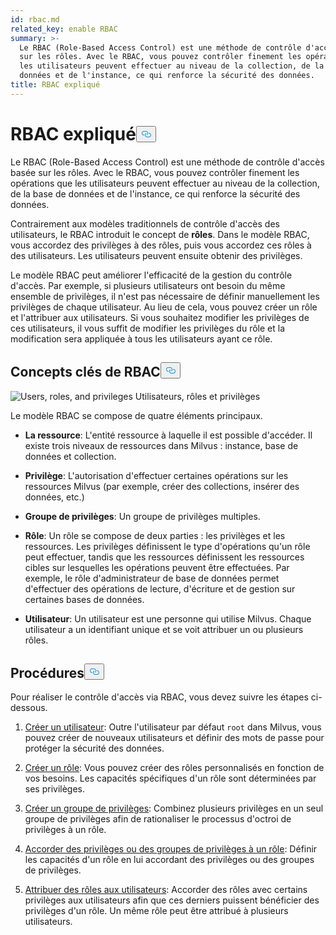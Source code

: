 ```yaml
---
id: rbac.md
related_key: enable RBAC
summary: >-
  Le RBAC (Role-Based Access Control) est une méthode de contrôle d'accès basée
  sur les rôles. Avec le RBAC, vous pouvez contrôler finement les opérations que
  les utilisateurs peuvent effectuer au niveau de la collection, de la base de
  données et de l'instance, ce qui renforce la sécurité des données. 
title: RBAC expliqué
---
```

<h1 id="RBAC-Explained​" class="common-anchor-header">RBAC expliqué<button data-href="#RBAC-Explained​" class="anchor-icon" translate="no">
      <svg translate="no"
        aria-hidden="true"
        focusable="false"
        height="20"
        version="1.1"
        viewBox="0 0 16 16"
        width="16"
      >
        <path
          fill="#0092E4"
          fill-rule="evenodd"
          d="M4 9h1v1H4c-1.5 0-3-1.69-3-3.5S2.55 3 4 3h4c1.45 0 3 1.69 3 3.5 0 1.41-.91 2.72-2 3.25V8.59c.58-.45 1-1.27 1-2.09C10 5.22 8.98 4 8 4H4c-.98 0-2 1.22-2 2.5S3 9 4 9zm9-3h-1v1h1c1 0 2 1.22 2 2.5S13.98 12 13 12H9c-.98 0-2-1.22-2-2.5 0-.83.42-1.64 1-2.09V6.25c-1.09.53-2 1.84-2 3.25C6 11.31 7.55 13 9 13h4c1.45 0 3-1.69 3-3.5S14.5 6 13 6z"
        ></path>
      </svg>
    </button></h1><p>Le RBAC (Role-Based Access Control) est une méthode de contrôle d'accès basée sur les rôles. Avec le RBAC, vous pouvez contrôler finement les opérations que les utilisateurs peuvent effectuer au niveau de la collection, de la base de données et de l'instance, ce qui renforce la sécurité des données. </p>
<p>Contrairement aux modèles traditionnels de contrôle d'accès des utilisateurs, le RBAC introduit le concept de <strong>rôles</strong>. Dans le modèle RBAC, vous accordez des privilèges à des rôles, puis vous accordez ces rôles à des utilisateurs. Les utilisateurs peuvent ensuite obtenir des privilèges. </p>
<p>Le modèle RBAC peut améliorer l'efficacité de la gestion du contrôle d'accès. Par exemple, si plusieurs utilisateurs ont besoin du même ensemble de privilèges, il n'est pas nécessaire de définir manuellement les privilèges de chaque utilisateur. Au lieu de cela, vous pouvez créer un rôle et l'attribuer aux utilisateurs. Si vous souhaitez modifier les privilèges de ces utilisateurs, il vous suffit de modifier les privilèges du rôle et la modification sera appliquée à tous les utilisateurs ayant ce rôle.</p>
<h2 id="RBAC-key-concepts​" class="common-anchor-header">Concepts clés de RBAC<button data-href="#RBAC-key-concepts​" class="anchor-icon" translate="no">
      <svg translate="no"
        aria-hidden="true"
        focusable="false"
        height="20"
        version="1.1"
        viewBox="0 0 16 16"
        width="16"
      >
        <path
          fill="#0092E4"
          fill-rule="evenodd"
          d="M4 9h1v1H4c-1.5 0-3-1.69-3-3.5S2.55 3 4 3h4c1.45 0 3 1.69 3 3.5 0 1.41-.91 2.72-2 3.25V8.59c.58-.45 1-1.27 1-2.09C10 5.22 8.98 4 8 4H4c-.98 0-2 1.22-2 2.5S3 9 4 9zm9-3h-1v1h1c1 0 2 1.22 2 2.5S13.98 12 13 12H9c-.98 0-2-1.22-2-2.5 0-.83.42-1.64 1-2.09V6.25c-1.09.53-2 1.84-2 3.25C6 11.31 7.55 13 9 13h4c1.45 0 3-1.69 3-3.5S14.5 6 13 6z"
        ></path>
      </svg>
    </button></h2><p>
  
   <span class="img-wrapper"> <img translate="no" src="/docs/v2.5.x/assets/users_roles_privileges.png" alt="Users, roles, and privileges" class="doc-image" id="users,-roles,-and-privileges" />
   </span> <span class="img-wrapper"> <span>Utilisateurs, rôles et privilèges</span> </span></p>
<p>Le modèle RBAC se compose de quatre éléments principaux.</p>
<ul>
<li><p><strong>La ressource</strong>: L'entité ressource à laquelle il est possible d'accéder. Il existe trois niveaux de ressources dans Milvus : instance, base de données et collection.</p></li>
<li><p><strong>Privilège</strong>: L'autorisation d'effectuer certaines opérations sur les ressources Milvus (par exemple, créer des collections, insérer des données, etc.) </p></li>
<li><p><strong>Groupe de privilèges</strong>: Un groupe de privilèges multiples.</p></li>
<li><p><strong>Rôle</strong>: Un rôle se compose de deux parties : les privilèges et les ressources. Les privilèges définissent le type d'opérations qu'un rôle peut effectuer, tandis que les ressources définissent les ressources cibles sur lesquelles les opérations peuvent être effectuées. Par exemple, le rôle d'administrateur de base de données permet d'effectuer des opérations de lecture, d'écriture et de gestion sur certaines bases de données.</p></li>
<li><p><strong>Utilisateur</strong>: Un utilisateur est une personne qui utilise Milvus. Chaque utilisateur a un identifiant unique et se voit attribuer un ou plusieurs rôles. </p></li>
</ul>
<h2 id="Procedures​" class="common-anchor-header">Procédures<button data-href="#Procedures​" class="anchor-icon" translate="no">
      <svg translate="no"
        aria-hidden="true"
        focusable="false"
        height="20"
        version="1.1"
        viewBox="0 0 16 16"
        width="16"
      >
        <path
          fill="#0092E4"
          fill-rule="evenodd"
          d="M4 9h1v1H4c-1.5 0-3-1.69-3-3.5S2.55 3 4 3h4c1.45 0 3 1.69 3 3.5 0 1.41-.91 2.72-2 3.25V8.59c.58-.45 1-1.27 1-2.09C10 5.22 8.98 4 8 4H4c-.98 0-2 1.22-2 2.5S3 9 4 9zm9-3h-1v1h1c1 0 2 1.22 2 2.5S13.98 12 13 12H9c-.98 0-2-1.22-2-2.5 0-.83.42-1.64 1-2.09V6.25c-1.09.53-2 1.84-2 3.25C6 11.31 7.55 13 9 13h4c1.45 0 3-1.69 3-3.5S14.5 6 13 6z"
        ></path>
      </svg>
    </button></h2><p>Pour réaliser le contrôle d'accès via RBAC, vous devez suivre les étapes ci-dessous.</p>
<ol>
<li><p><a href="/docs/fr/users_and_roles.md#Create-a-user">Créer un utilisateur</a>: Outre l'utilisateur par défaut <code translate="no">root</code> dans Milvus, vous pouvez créer de nouveaux utilisateurs et définir des mots de passe pour protéger la sécurité des données.</p></li>
<li><p><a href="/docs/fr/users_and_roles.md#Create-a-role">Créer un rôle</a>: Vous pouvez créer des rôles personnalisés en fonction de vos besoins. Les capacités spécifiques d'un rôle sont déterminées par ses privilèges.</p></li>
<li><p><a href="/docs/fr/privilege_group.md">Créer un groupe de privilèges</a>: Combinez plusieurs privilèges en un seul groupe de privilèges afin de rationaliser le processus d'octroi de privilèges à un rôle.</p></li>
<li><p><a href="/docs/fr/grant_privileges.md">Accorder des privilèges ou des groupes de privilèges à un rôle</a>: Définir les capacités d'un rôle en lui accordant des privilèges ou des groupes de privilèges. </p></li>
<li><p><a href="/docs/fr/grant_roles.md">Attribuer des rôles aux utilisateurs</a>: Accorder des rôles avec certains privilèges aux utilisateurs afin que ces derniers puissent bénéficier des privilèges d'un rôle. Un même rôle peut être attribué à plusieurs utilisateurs.</p></li>
</ol>
